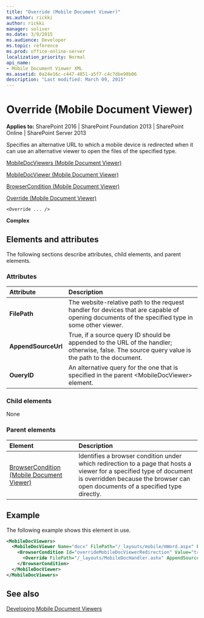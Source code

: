 ```yaml
---
title: "Override (Mobile Document Viewer)"
ms.author: rickki
author: rickki
manager: soliver
ms.date: 3/9/2015
ms.audience: Developer
ms.topic: reference
ms.prod: office-online-server
localization_priority: Normal
api_name:
- Mobile Document Viewer XML
ms.assetid: 0a24e16c-c447-4851-a5f7-c4c7dbe98b06
description: "Last modified: March 09, 2015"
---
```


# Override (Mobile Document Viewer)

 
  
 **Applies to:** SharePoint 2016 | SharePoint Foundation 2013 | SharePoint Online | SharePoint Server 2013
  
Specifies an alternative URL to which a mobile device is redirected when it can use an alternative viewer to open the files of the specified type.
  
[MobileDocViewers (Mobile Document Viewer)](mobiledocviewers-mobile-document-viewer.md)
  
[MobileDocViewer (Mobile Document Viewer)](mobiledocviewer-mobile-document-viewer.md)
  
[BrowserCondition (Mobile Document Viewer)](browsercondition-mobile-document-viewer.md)
  
[Override (Mobile Document Viewer)](override-mobile-document-viewer.md)
  
```
<Override ... />
```

 **Complex**
## Elements and attributes

The following sections describe attributes, child elements, and parent elements.

### Attributes

|**Attribute**|**Description**|
|:-----|:-----|
|**FilePath** <br/> |The website-relative path to the request handler for devices that are capable of opening documents of the specified type in some other viewer.  <br/> |
|**AppendSourceUrl** <br/> |True, if a source query ID should be appended to the URL of the handler; otherwise, false. The source query value is the path to the document.  <br/> |
|**OueryID** <br/> |An alternative query for the one that is specified in the parent \<MobileDocViewer\> element.  <br/> |
   
### Child elements

None
  
### Parent elements

|**Element**|**Description**|
|:-----|:-----|
|[BrowserCondition (Mobile Document Viewer)](browsercondition-mobile-document-viewer.md) <br/> |Identifies a browser condition under which redirection to a page that hosts a viewer for a specified type of document is overridden because the browser can open documents of a specified type directly.  <br/> |
   
## Example

The following example shows this element in use.
  
```XML
<MobileDocViewers>
  <MobileDocViewer Name="docx" FilePath="/_layouts/mobile/mWord.aspx" FeatureId="8DFAF93D-E23C-4471-9347-07368668DDAF" QueryId="doc" AppendSourceUrl="true" >
    <BrowserCondition Id="overrideMobileDocViewerRedirection" Value="true">
      <Override FilePath="/_layouts/MobileDocHandler.ashx" AppendSourceUrl="false" />
    </BrowserCondition>
  </MobileDocViewer>
</MobileDocViewers>

```

## See also



[Developing Mobile Document Viewers](http://msdn.microsoft.com/library/acd5386d-7808-4fd8-843f-0a4ac9ddd6b0%28Office.15%29.aspx)

